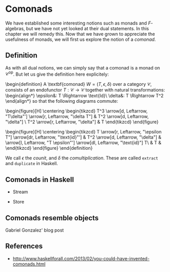 # Comonads

We have established some interesting notions such as monads and $F$-algebras, but we have not yet looked at their dual statements. In this chapter we will remedy this. Now that we have grown to appreciate the usefulness of monads, we will first us explore the notion of a _comonad_.

## Definition

As with all dual notions, we can simply say that a comonad is a monad on $\mathcal{C}^{\text{op}}$. But let us give the definition here explicitely:

\begin{definition}
A \textbf{comonad} $W = (T, \epsilon, \delta)$ over a category $\mathcal{C}$, consists of
an endofunctor $T: \mathcal{C} \to \mathcal{C}$ together with natural
transformations:
\begin{align*}
\epsilon&: T \Rightarrow \text{Id}\\
\delta&: T \Rightarrow T^2
\end{align*}
so that the following diagrams commute:

\begin{figure}[H]
\centering
\begin{tikzcd}
T^3 \arrow[d, Leftarrow, "T\delta"'] \arrow[r, Leftarrow, "\delta T"] & T^2 \arrow[d, Leftarrow, "\delta"] \\
T^2 \arrow[r, Leftarrow, "\delta"] & T
\end{tikzcd}
\end{figure}

\begin{figure}[H]
\centering
\begin{tikzcd}
T \arrow[r, Leftarrow, "\epsilon T"] \arrow[dr, Leftarrow, "\text{id}"'] & T^2 \arrow[d, Leftarrow, "\delta"] & \arrow[l, Leftarrow, "T \epsilon"'] \arrow[dl, Leftarrow, "\text{id}"] T\\
  & T &
\end{tikzcd}
\end{figure}
\end{definition}

We call $\epsilon$ the _counit_, and $\delta$ the _comultiplication_. These are called `extract` and `duplicate` in Haskell.

## Comonads in Haskell

- Stream

- Store

## Comonads resemble objects

Gabriel Gonzalez' blog post

## References

- <http://www.haskellforall.com/2013/02/you-could-have-invented-comonads.html>

